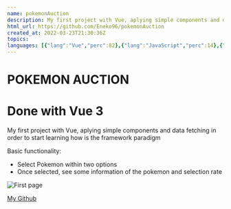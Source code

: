 ```yaml
---
name: pokemonAuction
description: My first project with Vue, aplying simple components and data fetching in order to start learning how is the framework paradigm
html_url: https://github.com/Eneko96/pokemonAuction
created_at: 2022-03-23T21:30:36Z
topics: 
languages: [{"lang":"Vue","perc":82},{"lang":"JavaScript","perc":14},{"lang":"HTML","perc":3}]
---
```

# POKEMON AUCTION

# Done with Vue 3

My first project with Vue, aplying simple components and data fetching in
order to start learning how is the framework paradigm

Basic functionality:

- Select Pokemon within two options
- Once selected, see some information of the pokemon and selection rate

![First page](/first_page.png)

[My Github](https://github.com/Eneko96)
